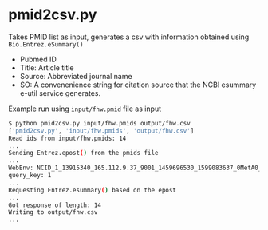 # pmid2csv.py 

Takes PMID list as input, generates a csv with information obtained using
`Bio.Entrez.eSummary()`

* Pubmed ID
* Title: Article title
* Source: Abbreviated journal name
* SO: A convenenience string for citation source that the NCBI esummary e-util
service generates.

Example run using `input/fhw.pmid` file as input

```bash
$ python pmid2csv.py input/fhw.pmids output/fhw.csv
['pmid2csv.py', 'input/fhw.pmids', 'output/fhw.csv']
Read ids from input/fhw.pmids: 14
...
Sending Entrez.epost() from the pmids file
...
WebEnv: NCID_1_13915340_165.112.9.37_9001_1459696530_1599083637_0MetA0_S_MegaStore_F_1
query_key: 1
...
Requesting Entrez.esummary() based on the epost
...
Got response of length: 14
Writing to output/fhw.csv
...
```

